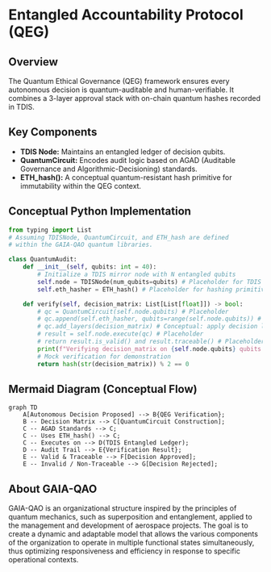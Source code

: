 # Entangled Accountability Protocol (QEG)

## Overview

The Quantum Ethical Governance (QEG) framework ensures every autonomous decision is quantum-auditable and human-verifiable. It combines a 3-layer approval stack with on-chain quantum hashes recorded in TDIS.

## Key Components

* **TDIS Node:** Maintains an entangled ledger of decision qubits.
* **QuantumCircuit:** Encodes audit logic based on AGAD (Auditable Governance and Algorithmic-Decisioning) standards.
* **ETH_hash():** A conceptual quantum-resistant hash primitive for immutability within the QEG context.

## Conceptual Python Implementation

```python
from typing import List
# Assuming TDISNode, QuantumCircuit, and ETH_hash are defined
# within the GAIA-QAO quantum libraries.

class QuantumAudit:
    def __init__(self, qubits: int = 40):
        # Initialize a TDIS mirror node with N entangled qubits
        self.node = TDISNode(num_qubits=qubits) # Placeholder for TDIS SDK
        self.eth_hasher = ETH_hash() # Placeholder for hashing primitive

    def verify(self, decision_matrix: List[List[float]]) -> bool:
        # qc = QuantumCircuit(self.node.qubits) # Placeholder
        # qc.append(self.eth_hasher, qubits=range(self.node.qubits)) # Conceptual
        # qc.add_layers(decision_matrix) # Conceptual: apply decision logic
        # result = self.node.execute(qc) # Placeholder
        # return result.is_valid() and result.traceable() # Placeholder
        print(f"Verifying decision_matrix on {self.node.qubits} qubits via TDIS.")
        # Mock verification for demonstration
        return hash(str(decision_matrix)) % 2 == 0
```

## Mermaid Diagram (Conceptual Flow)

```mermaid
graph TD
    A[Autonomous Decision Proposed] --> B{QEG Verification};
    B -- Decision Matrix --> C[QuantumCircuit Construction];
    C -- AGAD Standards --> C;
    C -- Uses ETH_hash() --> C;
    C -- Executes on --> D(TDIS Entangled Ledger);
    D -- Audit Trail --> E{Verification Result};
    E -- Valid & Traceable --> F[Decision Approved];
    E -- Invalid / Non-Traceable --> G[Decision Rejected];
```

## About GAIA-QAO

GAIA-QAO is an organizational structure inspired by the principles of quantum mechanics, such as superposition and entanglement, applied to the management and development of aerospace projects. The goal is to create a dynamic and adaptable model that allows the various components of the organization to operate in multiple functional states simultaneously, thus optimizing responsiveness and efficiency in response to specific operational contexts.
